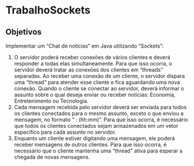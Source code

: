 # TrabalhoSockets
## Objetivos
Implementar um “Chat de notícias” em Java utilizando “Sockets”:
1. O servidor poderá receber conexões de vários clientes e deverá responder a todas elas
simultaneamente. Para que isso ocorra, o servidor deverá tratar as conexões dos
clientes em “threads” separadas. Ao receber uma conexão de um cliente, o servidor
dispara uma “thread” para atender esse cliente e fica aguardando uma nova conexão.
Quando o cliente se conectar ao servidor, deverá informar o assunto sobre o qual deseja
enviar ou receber notícias: Economia, Entretenimento ou Tecnologia.
2. Cada mensagem recebida pelo servidor deverá ser enviada para todos os clientes
conectados para o mesmo assunto, exceto o que enviou a mensagem, no formato
“<Assunto> : <mensagem> (hh:mm)”. Para que isso ocorra, é necessário que todos os
clientes conectados sejam armazenados em um vetor específico para cada assunto no
servidor.
3. Enquanto um cliente estiver digitando uma mensagem, ele poderá receber mensagens
de outros clientes. Para que isso ocorra, é necessário que o cliente mantenha uma
“thread” ativa para esperar a chegada de novas mensagens.

